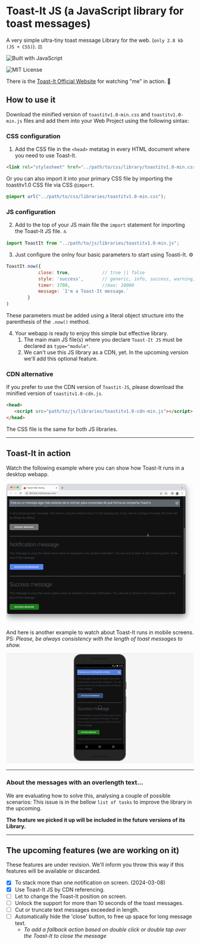# Toast-It JS (a JavaScript library for toast messages)
A very simple ultra-tiny toast message Library for the web. (`only 2.8 kb (JS + CSS)`). ⚖️

![Built with JavaScript](https://img.shields.io/badge/Built%20with-JavaScript-red?style=for-the-badge&logo=javascript)

![MIT License](https://img.shields.io/npm/l/toastify-js)

There is the [Toast-It Official Website](https://mobilepadawan.github.io/Toastit-JS/) for watching "me" in action. 👀

## How to use it
Download the minified version of `toastitv1.0-min.css` and `toastitv1.0-min.js` files and add them into your Web Project using the following sintax:

### CSS configuration
1. Add the CSS file in the `<head>` metatag in every HTML document where you need to use Toast-It.

```HTML
<link rel="stylesheet" href="../path/to/css/library/toastitv1.0-min.css">
```
Or you can also import it into your primary CSS file by importing the toastitv1.0 CSS file via CSS `@import`.

```CSS
@import url("../path/to/css/libraries/toastitv1.0-min.css");
```

### JS configuration
2. Add to the top of your JS main file the `import` statement for importing the Toast-It JS file. 🔝 
   
```javascript
import ToastIt from "../path/to/js/libraries/toastitv1.0-min.js";
```

3. Just configure the onlny four basic parameters to start using Toasti-It. ⚙️
   
```javascript
ToastIt.now({
            close: true,            // true || false
            style: 'success',       // generic, info, success, warning, error
            timer: 3700,            //max: 10000
            message: `I'm a Toast-It message.` 
        }
)
```

These parameters must be added using a literal object structure into the parenthesis of the `.now()` method.

4. Your webapp is ready to enjoy this simple but effective library.
   1. The main main JS file(s) where you declare `Toast-It JS` must be declared as `type="module"`.
   2. We can't use this JS library as a CDN, yet. In the upcoming version we'll add this optional feature.

### CDN alternative
If you prefer to use the CDN version of `Toastit-JS`, please download the minified version of `toastitv1.0-cdn.js`. 

```HTML
<head>
   <script src="path/to/js/libraries/toastitv1.0-cdn-min.js"></script>
</head>
```

The CSS file is the same for both JS libraries.

<hr>

## Toast-It in action

Watch the following example where you can show how Toast-It runs in a desktop webapp.

![Toast-It running in a desktop webapp](https://raw.githubusercontent.com/mobilepadawan/Toastit-JS/main/docs/images/showing-toast-it-in-action-01.gif)

And here is another example to watch about Toast-It runs in mobile screens.
PS: _Please, be always consistency with the length of toast messages to show._

![Toast-It running in a desktop webapp](https://raw.githubusercontent.com/mobilepadawan/Toastit-JS/main/docs/images/showing-toast-it-in-action-02.gif)

<hr>

### About the messages with an overlength text...
We are evaluating how to solve this, analysing a couple of possible scenarios: This issue is in the bellow `list of tasks` to improve the library in the upcoming.

**The feature we picked it up will be included in the future versions of its Library.**

<hr>

## The upcoming features (we are working on it)

These features are under revision. We'll inform you throw this way if this features will be available or discarded.

- [x] To stack more than one notification on screen. (2024-03-08)
- [x] Use Toast-It JS by CDN referencing.
- [ ] Let to change the Toast-It position on screen.
- [ ] Unlock the support for more than 10 seconds of the toast messages.
- [ ] Cut or truncate text messages exceeded in length.
- [ ] Automatically hide the 'close' button, to free up space for long message text.
   * _To add a fallback action based on double click or double tap over the Toast-It to close the message_

